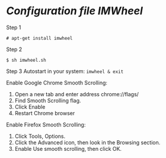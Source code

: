 # *Configuration file IMWheel*

Step 1

```
# apt-get install imwheel
```

Step 2

```
$ sh imwheel.sh
```

Step 3
Autostart in your system: ``` imwheel & exit ```

Enable Google Chrome Smooth Scrolling:

1. Open a new tab and enter address chrome://flags/
2. Find Smooth Scrolling flag.
3. Click Enable
4. Restart Chrome browser

Enable Firefox Smooth Scrolling:

1. Click Tools, Options.
2. Click the Advanced icon, then look in the Browsing section.
3. Enable Use smooth scrolling, then click OK.
